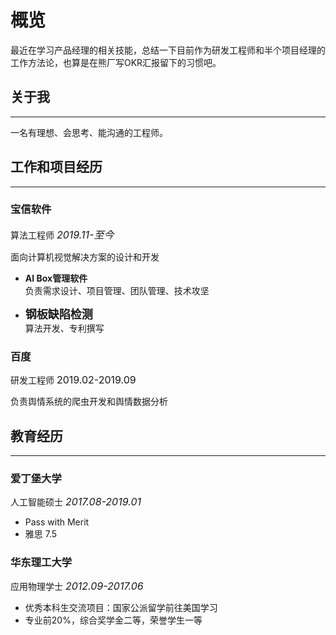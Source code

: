 # 概览
最近在学习产品经理的相关技能，总结一下目前作为研发工程师和半个项目经理的工作方法论，也算是在熊厂写OKR汇报留下的习惯吧。

## 关于我
___
一名有理想、会思考、能沟通的工程师。


## 工作和项目经历
___

### **宝信软件**
算法工程师 <font size=3>*2019.11-至今*</font>

面向计算机视觉解决方案的设计和开发

- **AI Box管理软件**  
  负责需求设计、项目管理、团队管理、技术攻坚
    
- <font size=4>**钢板缺陷检测**</font>  
  算法开发、专利撰写

### **百度**
研发工程师 <font size=3>2019.02-2019.09</font> 

负责舆情系统的爬虫开发和舆情数据分析

## 教育经历
___

### **爱丁堡大学**
人工智能硕士 <font size=3>*2017.08-2019.01*</font>  

- Pass with Merit  
- 雅思 7.5  

### **华东理工大学**
应用物理学士 <font size=3>*2012.09-2017.06*</font>  

- 优秀本科生交流项目：国家公派留学前往美国学习  
- 专业前20%，综合奖学金二等，荣誉学生一等  
